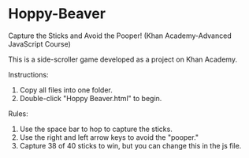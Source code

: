 # Hoppy-Beaver
Capture the Sticks and Avoid the Pooper! (Khan Academy-Advanced JavaScript Course)

This is a side-scroller game developed as a project on Khan Academy.

Instructions:
1.  Copy all files into one folder.
2.  Double-click "Hoppy Beaver.html" to begin.

Rules:
1.  Use the space bar to hop to capture the sticks.
2.  Use the right and left arrow keys to avoid the "pooper."
3.  Capture 38 of 40 sticks to win, but you can change this in the js file.
